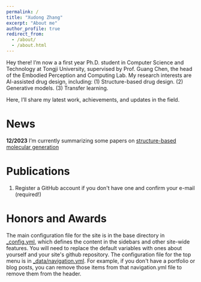 ```yaml
---
permalink: /
title: "Xudong Zhang"
excerpt: "About me"
author_profile: true
redirect_from: 
  - /about/
  - /about.html
---
```


Hey there! I’m now a a first year Ph.D. student in Computer Science and Technology at Tongji University, supervised by Prof. Guang Chen, the head of the Embodied Perception and Computing Lab. My research interests are AI-assisted drug design, including: (1) Structure-based drug design. (2) Generative models. (3) Transfer learning.

Here, I’ll share my latest work, achievements, and updates in the field.

News
======
**12/2023** I’m currently summarizing some papers on [structure-based molecular generation](https://github.com/IsXudongZhang/Papers-for-structure-based-molecular-generation)

Publications
======
1. Register a GitHub account if you don't have one and confirm your e-mail (required!)


Honors and Awards
======
The main configuration file for the site is in the base directory in [_config.yml](https://github.com/academicpages/academicpages.github.io/blob/master/_config.yml), which defines the content in the sidebars and other site-wide features. You will need to replace the default variables with ones about yourself and your site's github repository. The configuration file for the top menu is in [_data/navigation.yml](https://github.com/academicpages/academicpages.github.io/blob/master/_data/navigation.yml). For example, if you don't have a portfolio or blog posts, you can remove those items from that navigation.yml file to remove them from the header. 
